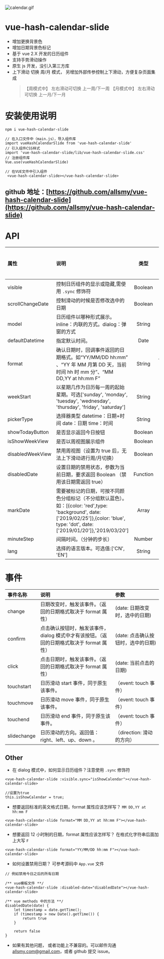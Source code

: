 ![calendar.gif](https://www.allsmy.com/resource/vue-hash-calendar-slide.gif)

# vue-hash-calendar-slide

- 增加更换背景色
- 增加日期背景色标记
- 基于 vue 2.X 开发的日历组件
- 支持手势滑动操作
- 原生 js 开发，没引入第三方库
- 上下滑动 切换 周/月 模式， 另增加外部传参控制上下滑动，方便复杂页面集成
  > 【周模式中】 左右滑动可切换 上一周/下一周
  > 【月模式中】 左右滑动可切换 上一月/下一月

# 安装使用说明

```
npm i vue-hash-calendar-slide
```

```
// 在入口文件中（main.js），导入组件库
import vueHashCalendarSlide from 'vue-hash-calendar-slide'
// 引入组件CSS样式
import 'vue-hash-calendar-slide/lib/vue-hash-calendar-slide.css'
// 注册组件库
Vue.use(vueHashCalendarSlide)
```

```
// 在VUE文件中引入组件
 <vue-hash-calendar-slide></vue-hash-calendar-slide>
```

## github 地址：[https://github.com/allsmy/vue-hash-calendar-slide](https://github.com/allsmy/vue-hash-calendar-slide)

# API

| 属性             | 说明                                                                                                                                                  |   类型   |      默认      | 是否必传 |
| :--------------- | :---------------------------------------------------------------------------------------------------------------------------------------------------- | :------: | :------------: | :------: |
| visible          | 控制日历组件的显示或隐藏,需使用 `.sync` 修饰符                                                                                                        | Boolean  |     false      |    否    |
| scrollChangeDate | 控制滑动的时候是否修改选中的日期                                                                                                                      | Boolean  |      true      |    否    |
| model            | 日历组件以哪种形式展示。inline：内联的方式。dialog：弹窗的方式                                                                                        |  String  |     inline     |    否    |
| defaultDatetime  | 指定默认时间。                                                                                                                                        |   Date   |    当前时间    |    否    |
| format           | 确认日期时，回调事件返回的日期格式。如“YY/MM/DD hh:mm” 、“YY 年 MM 月第 DD 天，当前时间 hh 时 mm 分”、“MM DD,YY at hh:mm F”                           |  String  | YY/MM/DD hh:mm |    否    |
| weekStart        | 以星期几作为日历每一周的起始星期。可选['sunday', 'monday', 'tuesday', 'wednesday', 'thursday', 'friday', 'saturday']                                  |  String  |     sunday     |    否    |
| pickerType       | 选择器类型 datetime：日期+时间 date：日期 time：时间                                                                                                  |  String  |    datetime    |    否    |
| showTodayButton  | 是否显示返回今日按钮                                                                                                                                  | Boolean  |      true      |    否    |
| isShowWeekView   | 是否以周视图展示组件                                                                                                                                  | Boolean  |     false      |    否    |
| disabledWeekView | 禁用周视图（设置为 true 后，无法上下滑动进行周/月切换）                                                                                               | Boolean  |     false      |    否    |
| disabledDate     | 设置日期的禁用状态，参数为当前日期，要求返回 Boolean （禁用该日期需返回 true）                                                                        | Function |      ---       |    否    |
| markDate         | 需要被标记的日期，可按不同颜色分组标记（不分组默认蓝色）。如：[{color: 'red',type: 'background', date: ['2019/02/25']},{color: 'blue', type: 'dot', date: ['2019/01/20']},'2019/03/20'] |  Array   |       []       |    否    |
| minuteStep       | 间隔时间。（分钟的步长）                                                                                                                              |  Number  |       1        |    否    |
| lang             | 选择的语言版本。可选值:['CN', 'EN']                                                                                                                   |  String  |       CN       |    否    |

# 事件

| 事件名称    | 说明                                                                                      | 参数                               |
| :---------- | :---------------------------------------------------------------------------------------- | :--------------------------------- |
| change      | 日期改变时，触发该事件。（返回的日期格式取决于 format 属性）                              | (date: 日期改变时，选中的日期)     |
| confirm     | 点击确认按钮时，触发该事件，dialog 模式中才有该按钮。（返回的日期格式取决于 format 属性） | (date: 点击确认按钮时，选中的日期) |
| click       | 点击日期时，触发该事件。（返回的日期格式取决于 format 属性）                              | (date: 当前点击的日期)             |
| touchstart  | 日历滑动 start 事件，同于原生该事件。                                                     | （event: touch 事件）              |
| touchmove   | 日历滑动 move 事件，同于原生该事件。                                                      | （event: touch 事件）              |
| touchend    | 日历滑动 end 事件，同于原生该事件。                                                       | （event: touch 事件）              |
| slidechange | 日历滑动的方向。返回值：right、left、up、down 。                                          | （direction: 滑动的方向）          |


## Other

- 在 dialog 模式中，如何显示日历组件？注意使用 `.sync` 修饰符

```
<vue-hash-calendar-slide :visible.sync="isShowCalendar"></vue-hash-calendar-slide>

//设置为true
this.isShowCalendar = true;
```

- 想要返回标准的英文格式日期，format 属性应该怎样写？ `MM DD,YY at hh:mm F`

```
<vue-hash-calendar-slide format="MM DD,YY at hh:mm F"></vue-hash-calendar-slide>

```

- 想要返回 12 小时制的日期，format 属性应该怎样写？ 在格式化字符串后面加上大写 `F`

```
<vue-hash-calendar-slide format="YY/MM/DD hh:mm F"></vue-hash-calendar-slide>

```

- 如何设置禁用日期？ 可参考源码中 `App.vue` 文件

```
// 例如禁用今日之后的所有日期

/** vue模板文件 **/
<vue-hash-calendar-slide :disabled-date="disabledDate"></vue-hash-calendar-slide>

/** vue methods 中的方法 **/
disabledDate(date) {
    let timestamp = date.getTime();
    if (timestamp > new Date().getTime()) {
        return true
    }

    return false
}
```

- 如果有其他问题， 或者功能上不兼容的。可以邮件沟通 allsmy.com@gmail.com，或者 github 提交 issue。
